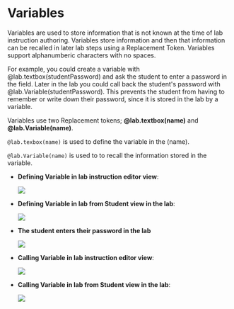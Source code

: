 # Variables

Variables are used to store information that is not known at the time of lab instruction authoring. Variables store information and then that information can be recalled in later lab steps using a Replacement Token. Variables support alphanumberic characters with no spaces.

For example, you could create a variable with @lab.textbox(studentPassword) and ask the student to enter a password in the field. Later in the lab you could call back the student's password with @lab.Variable(studentPassword). This prevents the student from having to remember or write down their password, since it is stored in the lab by a variable. 

 Variables use two Replacement tokens; **@lab.textbox(name)** and **@lab.Variable(name)**. 

```@lab.texbox(name)``` is used to define the variable in the (name). 

```@lab.Variable(name)``` is used to to recall the information stored in the variable. 

- **Defining Variable in lab instruction editor view**:

    ![](../lod/images/variables-in-lab-instruction-editor.png)

- **Defining Variable in lab from Student view in the lab**:

    ![](../lod/images/variables-in-lab.png)

- **The student enters their password in the lab**

    ![](../lod/images/variables-enter-password.png)

- **Calling Variable in lab instruction editor view**:

    ![](../lod/images/variables-callback-variable-instruction-editor.png)

- **Calling Variable in lab from Student view in the lab**:

     ![](../lod/images/variables-callback-variable-in-lab.png)
